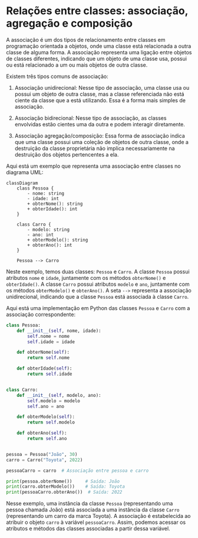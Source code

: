 # Relações entre classes: associação, agregação e composição

A associação é um dos tipos de relacionamento entre classes em programação orientada a objetos, onde uma classe está relacionada a outra classe de alguma forma. A associação representa uma ligação entre objetos de classes diferentes, indicando que um objeto de uma classe usa, possui ou está relacionado a um ou mais objetos de outra classe.

Existem três tipos comuns de associação:

1. Associação unidirecional: Nesse tipo de associação, uma classe usa ou possui um objeto de outra classe, mas a classe referenciada não está ciente da classe que a está utilizando. Essa é a forma mais simples de associação.

2. Associação bidirecional: Nesse tipo de associação, as classes envolvidas estão cientes uma da outra e podem interagir diretamente.

3. Associação agregação/composição: Essa forma de associação indica que uma classe possui uma coleção de objetos de outra classe, onde a destruição da classe proprietária não implica necessariamente na destruição dos objetos pertencentes a ela.

Aqui está um exemplo que representa uma associação entre classes no diagrama UML:

```mermaid
classDiagram
    class Pessoa {
        - nome: string
        - idade: int
        + obterNome(): string
        + obterIdade(): int
    }

    class Carro {
        - modelo: string
        - ano: int
        + obterModelo(): string
        + obterAno(): int
    }

    Pessoa --> Carro
```

Neste exemplo, temos duas classes: `Pessoa` e `Carro`. A classe `Pessoa` possui atributos `nome` e `idade`, juntamente com os métodos `obterNome()` e `obterIdade()`. A classe `Carro` possui atributos `modelo` e `ano`, juntamente com os métodos `obterModelo()` e `obterAno()`. A seta `-->` representa a associação unidirecional, indicando que a classe `Pessoa` está associada à classe `Carro`.

Aqui está uma implementação em Python das classes `Pessoa` e `Carro` com a associação correspondente:

```python
class Pessoa:
    def __init__(self, nome, idade):
        self.nome = nome
        self.idade = idade

    def obterNome(self):
        return self.nome

    def obterIdade(self):
        return self.idade


class Carro:
    def __init__(self, modelo, ano):
        self.modelo = modelo
        self.ano = ano

    def obterModelo(self):
        return self.modelo

    def obterAno(self):
        return self.ano


pessoa = Pessoa("João", 30)
carro = Carro("Toyota", 2022)

pessoaCarro = carro  # Associação entre pessoa e carro

print(pessoa.obterNome())     # Saída: João
print(carro.obterModelo())    # Saída: Toyota
print(pessoaCarro.obterAno())  # Saída: 2022
```

Nesse exemplo, uma instância da classe `Pessoa` (representando uma pessoa chamada João) está associada a uma instância da classe `Carro` (representando um carro da marca Toyota). A associação é estabelecida ao atribuir o objeto `carro` à variável `pessoaCarro`. Assim, podemos acessar os atributos e métodos das classes associadas a partir dessa variável.
